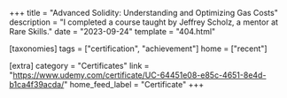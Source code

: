 +++
title = "Advanced Solidity: Understanding and Optimizing Gas Costs"
description = "I completed a course taught by Jeffrey Scholz, a mentor at Rare Skills."
date = "2023-09-24"
template = "404.html"

[taxonomies]
tags = ["certification", "achievement"]
home = ["recent"]

[extra]
category = "Certificates"
link = "https://www.udemy.com/certificate/UC-64451e08-e85c-4651-8e4d-b1ca4f39acda/"
home_feed_label = "Certificate"
+++  